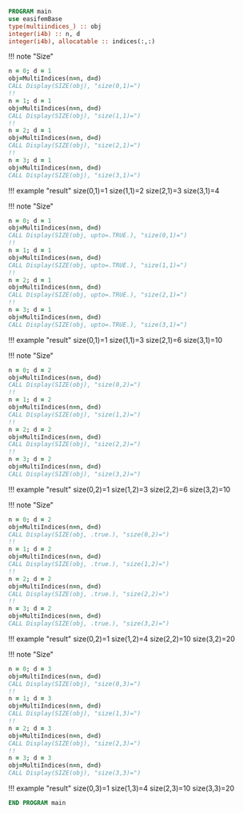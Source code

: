 ```fortran
PROGRAM main
use easifemBase
type(multiindices_) :: obj
integer(i4b) :: n, d
integer(i4b), allocatable :: indices(:,:)
```

!!! note "Size"

```fortran
n = 0; d = 1
obj=MultiIndices(n=n, d=d)
CALL Display(SIZE(obj), "size(0,1)=")
!!
n = 1; d = 1
obj=MultiIndices(n=n, d=d)
CALL Display(SIZE(obj), "size(1,1)=")
!!
n = 2; d = 1
obj=MultiIndices(n=n, d=d)
CALL Display(SIZE(obj), "size(2,1)=")
!!
n = 3; d = 1
obj=MultiIndices(n=n, d=d)
CALL Display(SIZE(obj), "size(3,1)=")
```

!!! example "result"
size(0,1)=1
size(1,1)=2
size(2,1)=3
size(3,1)=4

!!! note "Size"

```fortran
n = 0; d = 1
obj=MultiIndices(n=n, d=d)
CALL Display(SIZE(obj, upto=.TRUE.), "size(0,1)=")
!!
n = 1; d = 1
obj=MultiIndices(n=n, d=d)
CALL Display(SIZE(obj, upto=.TRUE.), "size(1,1)=")
!!
n = 2; d = 1
obj=MultiIndices(n=n, d=d)
CALL Display(SIZE(obj, upto=.TRUE.), "size(2,1)=")
!!
n = 3; d = 1
obj=MultiIndices(n=n, d=d)
CALL Display(SIZE(obj, upto=.TRUE.), "size(3,1)=")
```

!!! example "result"
size(0,1)=1
size(1,1)=3
size(2,1)=6
size(3,1)=10

!!! note "Size"

```fortran
n = 0; d = 2
obj=MultiIndices(n=n, d=d)
CALL Display(SIZE(obj), "size(0,2)=")
!!
n = 1; d = 2
obj=MultiIndices(n=n, d=d)
CALL Display(SIZE(obj), "size(1,2)=")
!!
n = 2; d = 2
obj=MultiIndices(n=n, d=d)
CALL Display(SIZE(obj), "size(2,2)=")
!!
n = 3; d = 2
obj=MultiIndices(n=n, d=d)
CALL Display(SIZE(obj), "size(3,2)=")
```

!!! example "result"
size(0,2)=1
size(1,2)=3
size(2,2)=6
size(3,2)=10

!!! note "Size"

```fortran
n = 0; d = 2
obj=MultiIndices(n=n, d=d)
CALL Display(SIZE(obj, .true.), "size(0,2)=")
!!
n = 1; d = 2
obj=MultiIndices(n=n, d=d)
CALL Display(SIZE(obj, .true.), "size(1,2)=")
!!
n = 2; d = 2
obj=MultiIndices(n=n, d=d)
CALL Display(SIZE(obj, .true.), "size(2,2)=")
!!
n = 3; d = 2
obj=MultiIndices(n=n, d=d)
CALL Display(SIZE(obj, .true.), "size(3,2)=")
```

!!! example "result"
size(0,2)=1
size(1,2)=4
size(2,2)=10
size(3,2)=20

!!! note "Size"

```fortran
n = 0; d = 3
obj=MultiIndices(n=n, d=d)
CALL Display(SIZE(obj), "size(0,3)=")
!!
n = 1; d = 3
obj=MultiIndices(n=n, d=d)
CALL Display(SIZE(obj), "size(1,3)=")
!!
n = 2; d = 3
obj=MultiIndices(n=n, d=d)
CALL Display(SIZE(obj), "size(2,3)=")
!!
n = 3; d = 3
obj=MultiIndices(n=n, d=d)
CALL Display(SIZE(obj), "size(3,3)=")
```

!!! example "result"
size(0,3)=1
size(1,3)=4
size(2,3)=10
size(3,3)=20

```fortran
END PROGRAM main
```
